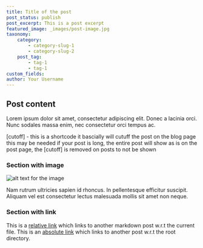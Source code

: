 ```yaml
---
title: Title of the post
post_status: publish
post_excerpt: This is a post excerpt
featured_image: _images/post-image.jpg
taxonomy:
    category:
        - category-slug-1
        - category-slug-2
    post_tag:
        - tag-1
        - tag-1
custom_fields:
author: Your Username
---
```


## Post content

Lorem ipsum dolor sit amet, consectetur adipiscing elit. Donec a lacinia orci.
Nunc sodales massa enim, nec consectetur orci tempus ac.

[cutoff] - this is a shortcode it bascially will cutuff the post on the blog page this may be needed if your post is long, the entire post will show as is on the post page, the [cutoff] is removed on posts to not be shown

### Section with image

![alt text for the image](/_images/pic4.jpg "Caption for the image")

Nam rutrum ultricies sapien id rhoncus. In pellentesque efficitur suscipit.
Aliquam vel est consectetur lectus malesuada mollis sit amet non neque. 

### Section with link

This is a [relative link](../sub-dir1/post3.md) which links to another markdown post w.r.t the current file.
This is an [absolute link](/folder1/sub-dir1/post3.md) which links to another post w.r.t the root directory.
